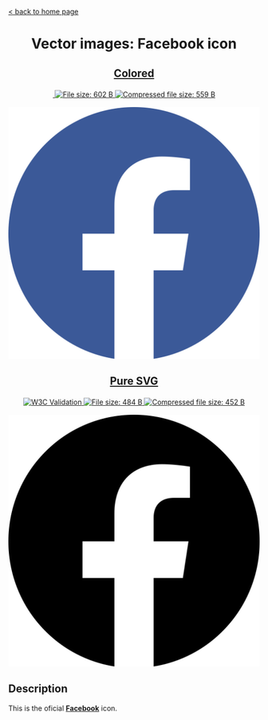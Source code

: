 [&lt; back to home page](../../../../ "Home page")

<h1><p align="center">Vector images: Facebook icon</p></h1>

<h2><p align="center"><a href="Facebook.colored.svg" title="View & Download Facebook colored icon">Colored</a></p></h2>
<div class="badges" align="center">
	<a href="https://validator.w3.org/nu/?showsource=yes&showoutline=yes&showimagereport=yes&doc=http%3A%2F%2Fsvg.n-panuhin.info%2FSVG%2FFacebook%2FFacebook.colored.svg" target="_blank" title="W3C validation">
		<img alt="" src="https://img.shields.io/w3c-validation/xml?preset=SVG%201.1%2C%20URL%2C%20XHTML%2C%20MathML%203.0&targetUrl=http%3A%2F%2Fn-panuhin.info%2Fredirect.php%3Fu%3Dhttp%3A%2F%2Fsvg.n-panuhin.info%2FSVG%2FFacebook%2FFacebook.colored.svg">
	</a>
	<a href="Facebook.colored.svg" target="_blank" title="File size">
		<img alt="File size: 602 B" src="https://img.shields.io/static/v1?cacheSeconds=10800&style=flat&label=File%20size&message=602%20B&color=0aa">
	</a>
	<a href="./src/Facebook.colored.min.svg" target="_blank" title="File size">
		<img alt="Compressed file size: 559 B" src="https://img.shields.io/static/v1?cacheSeconds=10800&style=flat&label=Compressed&message=559%20B&color=bb0">
	</a>
</div>
<div>
	<br>
	<img src="Facebook.colored.svg" alt="Facebook colored icon" title="Facebook colored icon">
	<br>
</div>
<h2><p align="center"><a href="Facebook.svg" title="View & Download Facebook icon">Pure SVG</a></p></h2>
<div class="spoiler">
	<div class="spoiler_text" onclick="this.parentNode.classList.toggle('shown')"></div>
	<div class="spoiler_content">
		<div class="badges" align="center">
			<a href="https://validator.w3.org/nu/?showsource=yes&showoutline=yes&showimagereport=yes&doc=http%3A%2F%2Fsvg.n-panuhin.info%2FSVG%2FFacebook%2FFacebook.svg" target="_blank">
				<img alt="W3C Validation" src="https://img.shields.io/w3c-validation/xml?preset=SVG%201.1%2C%20URL%2C%20XHTML%2C%20MathML%203.0&targetUrl=http%3A%2F%2Fn-panuhin.info%2Fredirect.php%3Fu%3Dhttp%3A%2F%2Fsvg.n-panuhin.info%2FSVG%2FFacebook%2FFacebook.svg">
			</a>
			<a href="Facebook.svg" target="_blank" title="File size">
				<img alt="File size: 484 B" src="https://img.shields.io/static/v1?cacheSeconds=10800&style=flat&label=File%20size&message=484%20B&color=0aa">
			</a>
			<a href="./src/Facebook.min.svg" target="_blank" title="File size">
				<img alt="Compressed file size: 452 B" src="https://img.shields.io/static/v1?cacheSeconds=10800&style=flat&label=Compressed&message=452%20B&color=bb0">
			</a>
		</div>
		<div>
			<br>
			<img src="Facebook.svg" alt="Facebook icon" title="Facebook icon">
			<br>
		</div>
	</div>
</div>

## Description

This is the oficial **[Facebook](https://facebook.com "Facebook")** icon.
